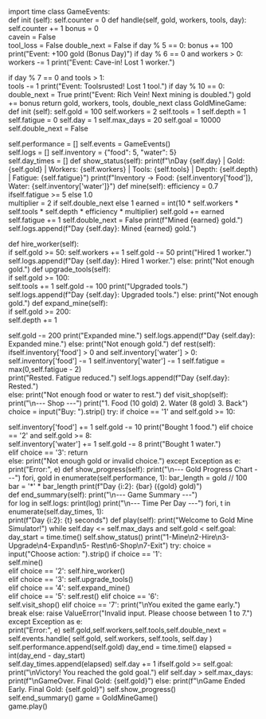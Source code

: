 import time 
class GameEvents:  
def init (self): 
self.counter = 0 
def handle(self, gold, workers, tools, day):  self.counter += 1 
bonus = 0  
cavein = False  
tool_loss = False 
double_next = False 
if day % 5 == 0: 
bonus += 100 
print("Event: +100 gold (Bonus Day)") 
if day % 6 == 0 and workers > 0:  
workers -= 1 
print("Event: Cave-in! Lost 1 worker.")
  
if day % 7 == 0 and tools > 1:  
tools -= 1 
print("Event: Toolsrusted! Lost 1 tool.") 
if day % 10 == 0:  
double_next = True 
print("Event: Rich Vein! Next mining is doubled.") 
gold += bonus 
return gold, workers, tools, double_next 
class GoldMineGame:  
def init (self): 
self.gold = 100 
self.workers = 2 
self.tools = 1 
self.depth = 1 
self.fatigue = 0 
self.day = 1 
self.max_days = 20 
self.goal = 10000 
self.double_next = False
  
self.performance = [] 
self.events = GameEvents()  
self.logs = [] 
self.inventory = {"food": 5, "water": 5}  
self.day_times = [] 
def show_status(self): 
print(f"\nDay {self.day} | Gold: {self.gold} | Workers: {self.workers} | Tools: {self.tools} | Depth: {self.depth} |  Fatigue: {self.fatigue}") 
print(f"Inventory -> Food: {self.inventory['food']}, Water: {self.inventory['water']}") 
def mine(self): 
efficiency = 0.7 ifself.fatigue >= 5 else 1.0  
multiplier = 2 if self.double_next else 1 
earned = int(10 * self.workers * self.tools * self.depth *  efficiency * multiplier) 
self.gold += earned  
self.fatigue += 1 
self.double_next = False 
print(f"Mined {earned} gold.") 
self.logs.append(f"Day {self.day}: Mined {earned} gold.")
 
def hire_worker(self):  
if self.gold >= 50: 
self.workers += 1 
self.gold -= 50 
print("Hired 1 worker.") 
self.logs.append(f"Day {self.day}: Hired 1 worker.")  else: 
print("Not enough gold.") 
def upgrade_tools(self):  
if self.gold >= 100:  
self.tools += 1 
self.gold -= 100 
print("Upgraded tools.") 
self.logs.append(f"Day {self.day}: Upgraded tools.")  else: 
print("Not enough gold.") 
def expand_mine(self):  
if self.gold >= 200:  
self.depth += 1

self.gold -= 200 
print("Expanded mine.") 
self.logs.append(f"Day {self.day}: Expanded mine.")  else: 
print("Not enough gold.") 
def rest(self): 
ifself.inventory['food'] > 0 and self.inventory['water'] > 0:  self.inventory['food'] -= 1 
self.inventory['water'] -= 1 
self.fatigue = max(0,self.fatigue - 2)  
print("Rested. Fatigue reduced.") 
self.logs.append(f"Day {self.day}: Rested.")  
else: 
print("Not enough food or water to rest.") 
def visit_shop(self): 
print("\n--- Shop ---") 
print("1. Food (10 gold) 2. Water (8 gold) 3. Back")  choice = input("Buy: ").strip() 
try: 
if choice == '1' and self.gold >= 10:
 
self.inventory['food'] += 1 
self.gold -= 10 
print("Bought 1 food.") 
elif choice == '2' and self.gold >= 8:  
self.inventory['water'] += 1 
self.gold -= 8 
print("Bought 1 water.")  
elif choice == '3': 
return  
else: 
print("Not enough gold or invalid choice.")  except Exception as e: 
print("Error:", e) 
def show_progress(self): 
print("\n--- Gold Progress Chart ---") 
fori, gold in enumerate(self.performance, 1):  bar_length = gold // 100 
bar = '*' * bar_length 
print(f"Day {i:2}: {bar} ({gold} gold)")  
def end_summary(self):
print("\n--- Game Summary ---")  
for log in self.logs: 
print(log) 
print("\n--- Time Per Day ---") 
fori, t in enumerate(self.day_times, 1):  
print(f"Day {i:2}: {t} seconds") 
def play(self): 
print("Welcome to Gold Mine Simulator!") 
while self.day <= self.max_days and self.gold < self.goal:  day_start = time.time() 
self.show_status() 
print("1-Mine\n2-Hire\n3-Upgrade\n4-Expand\n5- Rest\n6-Shop\n7-Exit") 
try: 
choice = input("Choose action: ").strip() 
if choice == '1':  
self.mine()  
elif choice == '2': 
self.hire_worker()  
elif choice == '3': 
self.upgrade_tools()  
elif choice == '4': 
self.expand_mine()  
elif choice == '5': 
self.rest() 
elif choice == '6':  
self.visit_shop() 
elif choice == '7': 
print("\nYou exited the game early.")  
break 
else: 
raise ValueError("Invalid input. Please choose  between 1 to 7.") 
except Exception as e:  
print("Error:", e) 
self.gold,self.workers,self.tools,self.double_next =  self.events.handle( 
self.gold, self.workers, self.tools, self.day 
)
self.performance.append(self.gold) 
day_end = time.time() 
elapsed = int(day_end - day_start)  
self.day_times.append(elapsed) 
self.day += 1 
ifself.gold >= self.goal: 
print("\nVictory! You reached the gold goal.")  elif self.day > self.max_days: 
print(f"\nGameOver. Final Gold: {self.gold}")  else: 
print(f"\nGame Ended Early. Final Gold: {self.gold}") 
self.show_progress()  
self.end_summary() 
game = GoldMineGame()  
game.play()
